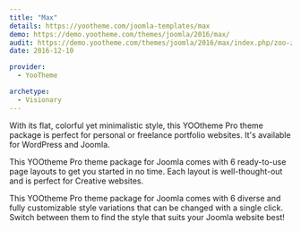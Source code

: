 ```yaml
---
title: "Max"
details: https://yootheme.com/joomla-templates/max
demo: https://demo.yootheme.com/themes/joomla/2016/max/
audit: https://demo.yootheme.com/themes/joomla/2016/max/index.php/zoo-zoo/blog-zoo
date: 2016-12-10

provider:
  - YooTheme

archetype:
  - Visionary
---
```


With its flat, colorful yet minimalistic style, this YOOtheme Pro theme package is perfect for personal or freelance portfolio websites. It's available for WordPress and Joomla.

This YOOtheme Pro theme package for Joomla comes with 6 ready-to-use page layouts to get you started in no time. Each layout is well-thought-out and is perfect for Creative websites.

This YOOtheme Pro theme package for Joomla comes with 6 diverse and fully customizable style variations that can be changed with a single click. Switch between them to find the style that suits your Joomla website best!
